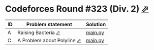 # Codeforces Round #323 (Div. 2) [⬀](https://codeforces.com/contest/579)

| ID | Problem statement                                                             | Solution             |
|----|-------------------------------------------------------------------------------|----------------------|
| A  | Raising Bacteria [⬀](https://codeforces.com/problemset/problem/579/A)         | [main.py](A/main.py) |
| C  | A Problem about Polyline [⬀](https://codeforces.com/problemset/problem/578/A) | [main.py](C/main.py) |

